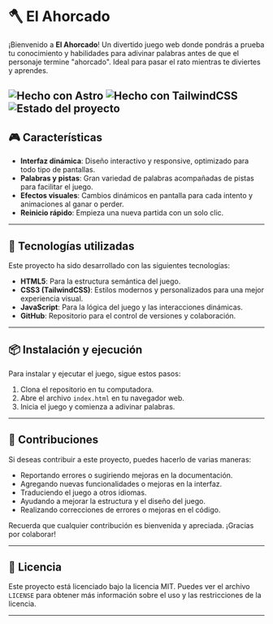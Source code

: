 # 🪓 El Ahorcado

¡Bienvenido a **El Ahorcado**! Un divertido juego web donde pondrás a prueba tu conocimiento y habilidades para adivinar palabras antes de que el personaje termine "ahorcado". Ideal para pasar el rato mientras te diviertes y aprendes.

## ![Hecho con Astro](https://img.shields.io/badge/Hecho%20con-Astro-blue?style=flat-square&logo=astro&logoColor=white) ![Hecho con TailwindCSS](https://img.shields.io/badge/Hecho%20con-TailwindCSS-38B2AC?style=flat-square&logo=tailwindcss&logoColor=white) ![Estado del proyecto](https://img.shields.io/badge/Estado-En%20proceso-yellow?style=flat-square)

## 🎮 Características

- **Interfaz dinámica**: Diseño interactivo y responsive, optimizado para todo tipo de pantallas.
- **Palabras y pistas**: Gran variedad de palabras acompañadas de pistas para facilitar el juego.
- **Efectos visuales**: Cambios dinámicos en pantalla para cada intento y animaciones al ganar o perder.
- **Reinicio rápido**: Empieza una nueva partida con un solo clic.

---

## 🚀 Tecnologías utilizadas

Este proyecto ha sido desarrollado con las siguientes tecnologías:

- **HTML5**: Para la estructura semántica del juego.
- **CSS3 (TailwindCSS)**: Estilos modernos y personalizados para una mejor experiencia visual.
- **JavaScript**: Para la lógica del juego y las interacciones dinámicas.
- **GitHub**: Repositorio para el control de versiones y colaboración.

---

## 📦 Instalación y ejecución

Para instalar y ejecutar el juego, sigue estos pasos:

1. Clona el repositorio en tu computadora.
2. Abre el archivo `index.html` en tu navegador web.
3. Inicia el juego y comienza a adivinar palabras.

---

## 📝 Contribuciones

Si deseas contribuir a este proyecto, puedes hacerlo de varias maneras:

- Reportando errores o sugiriendo mejoras en la documentación.
- Agregando nuevas funcionalidades o mejoras en la interfaz.
- Traduciendo el juego a otros idiomas.
- Ayudando a mejorar la estructura y el diseño del juego.
- Realizando correcciones de errores o mejoras en el código.

Recuerda que cualquier contribución es bienvenida y apreciada. ¡Gracias por colaborar!

---

## 📄 Licencia

Este proyecto está licenciado bajo la licencia MIT. Puedes ver el archivo `LICENSE` para obtener más información sobre el uso y las restricciones de la licencia.

---
